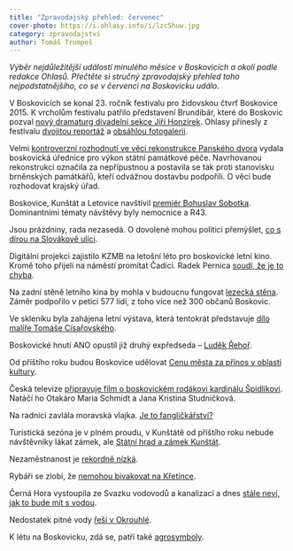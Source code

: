 ```yaml
---
title: "Zpravodajský přehled: červenec"
cover-photo: https://i.ohlasy.info/i/lzc5huw.jpg
category: zpravodajství
author: Tomáš Trumpeš
---
```


*Výběr nejdůležitější událostí minulého měsíce v Boskovicích a okolí podle redakce Ohlasů. Přečtěte si stručný zpravodajský přehled toho nejpodstatnějšího, co se v červenci na Boskovicku událo.*

V Boskovicích se konal 23. ročník festivalu pro židovskou čtvrť Boskovice 2015. K vrcholům festivalu patřilo představení Brundibár, které do Boskovic pozval [nový dramaturg divadelní sekce Jiří Honzírek](http://ohlasy.info/clanky/2015/07/rozhovor-jiri-honzirek.html). Ohlasy přinesly z festivalu [dvojitou reportáž](http://ohlasy.info/clanky/2015/07/festivalova-reportaz.html) a [obsáhlou fotogalerii](https://www.facebook.com/media/set/?set=a.852424381478345.1073741855.781692698551514&type=3#).

Velmi [kontroverzní rozhodnutí ve věci rekonstrukce Panského dvora](http://ohlasy.info/clanky/2015/07/pansky-dvur-bez-razitka.html) vydala boskovická úřednice pro výkon státní památkové péče. Navrhovanou rekonstrukci označila za nepřípustnou a postavila se tak proti stanovisku brněnských památkářů, kteří odvážnou dostavbu podpořili. O věci bude rozhodovat krajský úřad.

Boskovice, Kunštát a Letovice navštívil [premiér Bohuslav Sobotka](http://boskovice.cz/boskovice-navstivil-predseda-vlady-bohuslav-sobotka/d-26373/p1=1019). Dominantními tématy návštěvy byly nemocnice a R43.

Jsou prázdniny, rada nezasedá. O dovolené mohou politici přemýšlet, [co s dírou na Slovákově ulici](http://ohlasy.info/clanky/2015/07/co-se-slovakovou.html).

Digitální projekci zajistilo KZMB na letošní léto pro boskovické letní kino. Kromě toho přijeli na náměstí promítat Čadíci. Radek Pernica [soudí, že je to chyba](http://ohlasy.info/clanky/2015/07/letnak-versus-cadici.html).

Na zadní stěně letního kina by mohla v budoucnu fungovat [lezecká stěna](http://ohlasy.info/clanky/2015/06/rozhovor-lezecka-stena.html). Záměr podpořilo v petici 577 lidí, z toho více než 300 občanů Boskovic.

Ve skleníku byla zahájena letní výstava, která tentokrát představuje [dílo malíře Tomáše Císařovského](https://www.facebook.com/media/set/?set=a.856895411031242.1073741856.781692698551514&type=3#).

Boskovické hnutí ANO opustil již druhý expředseda – [Luděk Řehoř](http://ohlasy.info/clanky/2015/07/rehor-opustil-ano.html).

Od příštího roku budou Boskovice udělovat [Cenu města za přínos v oblasti kultury](http://zrcadlo.net/clanky/Boskovice-pristi-rok-udeli-Ceny-mesta-za-prinos-v-oblasti-kultury-1928/).

Česká televize [připravuje film o boskovickém rodákovi kardinálu Špidlíkovi](http://blanensky.denik.cz/zpravy_region/toci-film-o-boskovickem-rodakovi-kardinalu-spidlikovi-uvede-jej-ceska-televize-20150725.html). Natáčí ho Otakáro Maria Schmidt a Jana Kristina Studničková.

Na radnici zavlála moravská vlajka. [Je to fangličkářství?](http://ohlasy.info/clanky/2015/07/fanglickari.html)

Turistická sezóna je v plném proudu, v Kunštátě od příštího roku nebude návštěvníky lákat zámek, ale [Státní hrad a zámek Kunštát](http://ohlasy.info/clanky/2015/07/kunstatsky-zamek.html). 

Nezaměstnanost je [rekordně nízká](http://blanensky.denik.cz/zpravy_region/blanensko-praci-naslo-vice-lidi-20150709.html).

Rybáři se zlobí, že [nemohou bivakovat na Křetínce](http://blanensky.denik.cz/zpravy_region/kretinka-rybari-bojuji-za-bivaky-petice-nezabrala-stezuji-si-na-ministerstvu-20150729.html).

Černá Hora vystoupila ze Svazku vodovodů a kanalizací a dnes [stále neví, jak to bude mít s vodou](http://ohlasy.info/clanky/2015/07/cerna-hora-vystupuje-ze-svazku.html). 

Nedostatek pitné vody [řeší v Okrouhlé](http://zrcadlo.net/clanky/Okrouhla-vyresi-nedostatek-pitne-vody-postavi-novy-privadec-1977/).

K létu na Boskovicku, zdá se, patří také [agrosymboly](http://boskovice.cz/agrosymbol-u-skalice-nad-svitavou/d-26314/p1=1019).


